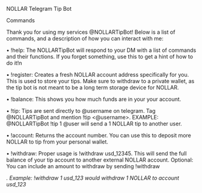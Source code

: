 NOLLAR Telegram Tip Bot

Commands

Thank you for using my services @NOLLARTipBot!  Below is a list of commands, and a description of how you can interact with me:

• !help: The NOLLARTipBot will respond to your DM with a list of commands and their functions. If you forget something, use this to get a hint of how to do it!n

• !register: Creates a fresh NOLLAR account address specifically for you.  This is used to store your tips. Make sure to withdraw to a private wallet, as the tip bot is not meant to be a long term storage device for NOLLAR.

• !balance: This shows you how much funds are in your your account.

• !tip: Tips are sent directly to @username on telegram.  Tag @NOLLARTipBot and mention !tip <amount> <@username>.  EXAMPLE: @NOLLARTipBot !tip 1 @user will send a 1 NOLLAR tip to another user.

• !account: Returns the account number.  You can use this to deposit more NOLLAR to tip from your personal wallet.

• !withdraw: Proper usage is !withdraw usd_12345.  This will send the full balance of your tip account to another external NOLLAR account.  Optional: You can include an amount to withdraw by sending !withdraw <amount> <address>.  Example: !withdraw 1 usd_123 would withdraw 1 NOLLAR to account usd_123
